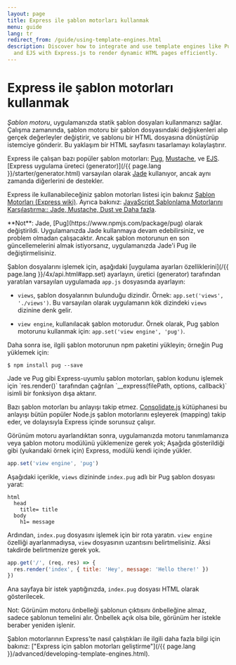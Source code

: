```yaml
---
layout: page
title: Express ile şablon motorları kullanmak
menu: guide
lang: tr
redirect_from: /guide/using-template-engines.html
description: Discover how to integrate and use template engines like Pug, Handlebars,
  and EJS with Express.js to render dynamic HTML pages efficiently.
---
```

# Express ile şablon motorları kullanmak

_Şablon motoru_, uygulamanızda statik şablon dosyaları kullanmanızı sağlar. Çalışma zamanında, şablon motoru bir şablon dosyasındaki değişkenleri alıp gerçek değerleyler değiştirir, ve şablonu bir HTML dosyasına dönüştürüp istemciye gönderir. Bu yaklaşım bir HTML sayfasını tasarlamayı kolaylaştırır.

Express ile çalışan bazı popüler şablon motorları: [Pug](https://pugjs.org/api/getting-started.html), [Mustache](https://www.npmjs.com/package/mustache), ve [EJS](https://www.npmjs.com/package/ejs). [Express uygulama üreteci (generator)](/{{ page.lang }}/starter/generator.html) varsayılan olarak [Jade](https://www.npmjs.com/package/jade) kullanıyor, ancak aynı zamanda diğerlerini de destekler.

Express ile kullanabileceğiniz şablon motorları listesi için bakınız [Şablon Motorları (Express wiki)](https://github.com/expressjs/express/wiki#template-engines).
Ayrıca bakınız: [JavaScript Şablonlama Motorlarını Karşılaştırma:: Jade, Mustache, Dust ve Daha fazla](https://web.archive.org/web/20240000000000/https://strongloop.com/strongblog/compare-javascript-templates-jade-mustache-dust/).

<div class="doc-box doc-notice" markdown="1">
**Not**: Jade, [Pug](https://www.npmjs.com/package/pug) olarak değiştirildi. Uygulamanızda Jade kullanmaya devam edebilirsiniz, ve problem olmadan çalışacaktır. Ancak şablon motorunun en son güncellemelerini almak istiyorsanız, uygulamanızda Jade'i Pug ile değiştirmelisiniz.
</div>

Şablon dosyalarını işlemek için, aşağıdaki [uygulama ayarları özelliklerini](/{{ page.lang }}/4x/api.html#app.set) ayarlayın, üretici (generator) tarafından yaratılan varsayılan uygulamada `app.js` dosyasında ayarlayın:

* `views`, şablon dosyalarının bulunduğu dizindir. Örnek: `app.set('views', './views')`.
Bu varsayılan olarak uygulamanın kök dizindeki `views` dizinine denk gelir.

* `view engine`, kullanılacak şablon motorudur. Örnek olarak, Pug şablon motorunu kullanmak için: `app.set('view engine', 'pug')`.

Daha sonra ise, ilgili şablon motorunun npm paketini yükleyin; örneğin Pug yüklemek için:

```console
$ npm install pug --save
```

<div class="doc-box doc-notice" markdown="1">
Jade ve Pug gibi Express-uyumlu şablon motorları, şablon kodunu işlemek için `res.render()` tarafından çağrılan `__express(filePath, options, callback)` isimli bir fonksiyon dışa aktarır.

Bazı şablon motorları bu anlayışı takip etmez. [Consolidate.js](https://www.npmjs.org/package/consolidate) kütüphanesi bu anlayışı bütün popüler Node.js şablon motorlarını eşleyerek (mapping) takip eder, ve dolayısıyla Express içinde sorunsuz çalışır.
</div>

Görünüm motoru ayarlandıktan sonra, uygulamanızda motoru tanımlamanıza veya şablon motoru modülünü yüklemenize gerek yok; Aşağıda gösterildiği gibi (yukarıdaki örnek için) Express, modülü kendi içinde yükler.

```js
app.set('view engine', 'pug')
```

Aşağıdaki içerikle, `views` dizininde `index.pug` adlı bir Pug şablon dosyası yarat:

```pug
html
  head
    title= title
  body
    h1= message
```

Ardından, `index.pug` dosyasını işlemek için bir rota yaratın. `view engine` özelliği ayarlanmadıysa, `view` dosyasının uzantısını belirtmelisiniz. Aksi takdirde belirtmenize gerek yok.

```js
app.get('/', (req, res) => {
  res.render('index', { title: 'Hey', message: 'Hello there!' })
})
```

Ana sayfaya bir istek yaptığınızda, `index.pug` dosyası HTML olarak gösterilecek.

Not: Görünüm motoru önbelleği şablonun çıktısını önbelleğine almaz, sadece şablonun temelini alır. Önbellek açık olsa bile, görünüm her istekle beraber yeniden işlenir.

Şablon motorlarının Express'te nasıl çalıştıkları ile ilgili daha fazla bilgi için bakınız: ["Express için şablon motorları geliştirme"](/{{ page.lang }}/advanced/developing-template-engines.html).
